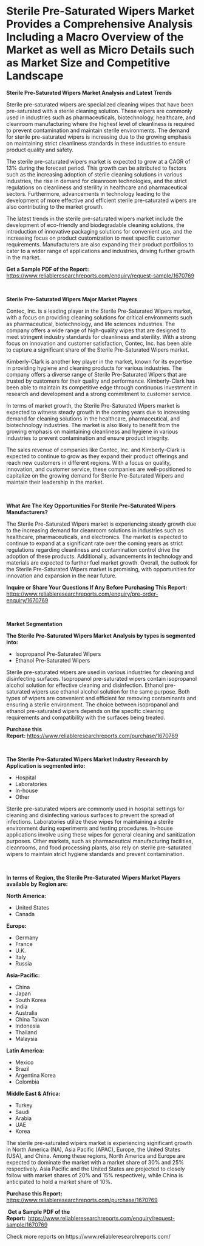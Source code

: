 <p><h1>Sterile Pre-Saturated Wipers Market Provides a Comprehensive Analysis Including a Macro Overview of the Market as well as Micro Details such as Market Size and Competitive Landscape</h1></p><p><strong>Sterile Pre-Saturated Wipers Market Analysis and Latest Trends</strong></p>
<p><p>Sterile pre-saturated wipers are specialized cleaning wipes that have been pre-saturated with a sterile cleaning solution. These wipers are commonly used in industries such as pharmaceuticals, biotechnology, healthcare, and cleanroom manufacturing where the highest level of cleanliness is required to prevent contamination and maintain sterile environments. The demand for sterile pre-saturated wipers is increasing due to the growing emphasis on maintaining strict cleanliness standards in these industries to ensure product quality and safety.</p><p>The sterile pre-saturated wipers market is expected to grow at a CAGR of 13% during the forecast period. This growth can be attributed to factors such as the increasing adoption of sterile cleaning solutions in various industries, the rise in demand for cleanroom technologies, and the strict regulations on cleanliness and sterility in healthcare and pharmaceutical sectors. Furthermore, advancements in technology leading to the development of more effective and efficient sterile pre-saturated wipers are also contributing to the market growth.</p><p>The latest trends in the sterile pre-saturated wipers market include the development of eco-friendly and biodegradable cleaning solutions, the introduction of innovative packaging solutions for convenient use, and the increasing focus on product customization to meet specific customer requirements. Manufacturers are also expanding their product portfolios to cater to a wider range of applications and industries, driving further growth in the market.</p></p>
<p><strong>Get a Sample PDF of the Report:&nbsp;</strong> <a href="https://www.reliableresearchreports.com/enquiry/request-sample/1670769">https://www.reliableresearchreports.com/enquiry/request-sample/1670769</a></p>
<p>&nbsp;</p>
<p><strong>Sterile Pre-Saturated Wipers Major Market Players</strong></p>
<p><p>Contec, Inc. is a leading player in the Sterile Pre-Saturated Wipers market, with a focus on providing cleaning solutions for critical environments such as pharmaceutical, biotechnology, and life sciences industries. The company offers a wide range of high-quality wipes that are designed to meet stringent industry standards for cleanliness and sterility. With a strong focus on innovation and customer satisfaction, Contec, Inc. has been able to capture a significant share of the Sterile Pre-Saturated Wipers market.</p><p>Kimberly-Clark is another key player in the market, known for its expertise in providing hygiene and cleaning products for various industries. The company offers a diverse range of Sterile Pre-Saturated Wipers that are trusted by customers for their quality and performance. Kimberly-Clark has been able to maintain its competitive edge through continuous investment in research and development and a strong commitment to customer service.</p><p>In terms of market growth, the Sterile Pre-Saturated Wipers market is expected to witness steady growth in the coming years due to increasing demand for cleaning solutions in the healthcare, pharmaceutical, and biotechnology industries. The market is also likely to benefit from the growing emphasis on maintaining cleanliness and hygiene in various industries to prevent contamination and ensure product integrity.</p><p>The sales revenue of companies like Contec, Inc. and Kimberly-Clark is expected to continue to grow as they expand their product offerings and reach new customers in different regions. With a focus on quality, innovation, and customer service, these companies are well-positioned to capitalize on the growing demand for Sterile Pre-Saturated Wipers and maintain their leadership in the market.</p></p>
<p>&nbsp;</p>
<p><strong>What Are The Key Opportunities For Sterile Pre-Saturated Wipers Manufacturers?</strong></p>
<p><p>The Sterile Pre-Saturated Wipers market is experiencing steady growth due to the increasing demand for cleanroom solutions in industries such as healthcare, pharmaceuticals, and electronics. The market is expected to continue to expand at a significant rate over the coming years as strict regulations regarding cleanliness and contamination control drive the adoption of these products. Additionally, advancements in technology and materials are expected to further fuel market growth. Overall, the outlook for the Sterile Pre-Saturated Wipers market is promising, with opportunities for innovation and expansion in the near future.</p></p>
<p><strong>Inquire or Share Your Questions If Any Before Purchasing This Report:</strong> <a href="https://www.reliableresearchreports.com/enquiry/pre-order-enquiry/1670769">https://www.reliableresearchreports.com/enquiry/pre-order-enquiry/1670769</a></p>
<p>&nbsp;</p>
<p><strong>Market Segmentation</strong></p>
<p><strong>The Sterile Pre-Saturated Wipers Market Analysis by types is segmented into:</strong></p>
<p><ul><li>Isopropanol Pre-Saturated Wipers</li><li>Ethanol Pre-Saturated Wipers</li></ul></p>
<p><p>Sterile pre-saturated wipers are used in various industries for cleaning and disinfecting surfaces. Isopropanol pre-saturated wipers contain isopropanol alcohol solution for effective cleaning and disinfection. Ethanol pre-saturated wipers use ethanol alcohol solution for the same purpose. Both types of wipers are convenient and efficient for removing contaminants and ensuring a sterile environment. The choice between isopropanol and ethanol pre-saturated wipers depends on the specific cleaning requirements and compatibility with the surfaces being treated.</p></p>
<p><strong>Purchase this Report:&nbsp;</strong><a href="https://www.reliableresearchreports.com/purchase/1670769">https://www.reliableresearchreports.com/purchase/1670769</a></p>
<p>&nbsp;</p>
<p><strong>The Sterile Pre-Saturated Wipers Market Industry Research by Application is segmented into:</strong></p>
<p><ul><li>Hospital</li><li>Laboratories</li><li>In-house</li><li>Other</li></ul></p>
<p><p>Sterile pre-saturated wipers are commonly used in hospital settings for cleaning and disinfecting various surfaces to prevent the spread of infections. Laboratories utilize these wipes for maintaining a sterile environment during experiments and testing procedures. In-house applications involve using these wipes for general cleaning and sanitization purposes. Other markets, such as pharmaceutical manufacturing facilities, cleanrooms, and food processing plants, also rely on sterile pre-saturated wipers to maintain strict hygiene standards and prevent contamination.</p></p>
<p>&nbsp;</p>
<p><strong>In terms of Region, the Sterile Pre-Saturated Wipers Market Players available by Region are:</strong></p>
<p>
    <p> <strong> North America: </strong>
        <ul>
            <li>United States</li>
            <li>Canada</li>
        </ul>
        </p> 
    <p> <strong> Europe: </strong>
        <ul>
            <li>Germany</li>
            <li>France</li>
            <li>U.K.</li>
            <li>Italy</li>
            <li>Russia</li>
        </ul>
        </p> 
    <p> <strong> Asia-Pacific: </strong>
        <ul>
            <li>China</li>
            <li>Japan</li>
            <li>South Korea</li>
            <li>India</li>
            <li>Australia</li>
            <li>China Taiwan</li>
            <li>Indonesia</li>
            <li>Thailand</li>
            <li>Malaysia</li>
        </ul>
        </p> 
    <p> <strong> Latin America: </strong>
        <ul>
            <li>Mexico</li>
            <li>Brazil</li>
            <li>Argentina Korea</li>
            <li>Colombia</li>
        </ul>
        </p> 
    <p> <strong> Middle East & Africa: </strong>
        <ul>
            <li>Turkey</li>
            <li>Saudi</li>
            <li>Arabia</li>
            <li>UAE</li>
            <li>Korea</li>
        </ul>
    </p>
    </p>
<p><p>The sterile pre-saturated wipers market is experiencing significant growth in North America (NA), Asia Pacific (APAC), Europe, the United States (USA), and China. Among these regions, North America and Europe are expected to dominate the market with a market share of 30% and 25% respectively. Asia Pacific and the United States are projected to closely follow with market shares of 20% and 15% respectively, while China is anticipated to hold a market share of 10%.</p></p>
<p><strong>Purchase this Report: </strong><a href="https://www.reliableresearchreports.com/purchase/1670769">https://www.reliableresearchreports.com/purchase/1670769</a></p>
<p>&nbsp;<strong>Get a Sample PDF of the Report:&nbsp;&nbsp;</strong><a href="https://www.reliableresearchreports.com/enquiry/request-sample/1670769">https://www.reliableresearchreports.com/enquiry/request-sample/1670769</a></p>
<p><strong></strong></p>
<p>Check more reports on https://www.reliableresearchreports.com/</p>